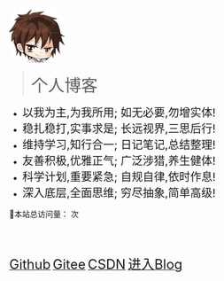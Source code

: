 
<br>

<img src="/static/img/profile-picture.png" style="border-radius:30%; opacity: 1;" />


> <span style="font-size:30px">个人博客</span>

- <span style="font-size:20px">以我为主,为我所用; 如无必要,勿增实体!</span>
- <span style="font-size:20px">稳扎稳打,实事求是; 长远视界,三思后行!</span>
- <span style="font-size:20px">维持学习,知行合一; 日记笔记,总结整理!</span>
- <span style="font-size:20px">友善积极,优雅正气; 广泛涉猎,养生健体!</span>
- <span style="font-size:20px">科学计划,重要紧急; 自规自律,依时作息!</span>
- <span style="font-size:20px">深入底层,全面思维; 穷尽抽象,简单高级!</span>

👀本站总访问量：<span id="busuanzi_value_site_pv"></span> 次</span>

<br/>
<br/>

<!-- 下面的标签连接不能有空行 -->
[<span style="font-size:24px">Github</span>](https://github.com/cpfree/)
[<span style="font-size:24px">Gitee</span>](https://gitee.com/cpfree/)
[<span style="font-size:24px">CSDN</span>](https://blog.csdn.net/u011511756/)
[<span style="font-size:24px">进入Blog</span>](README.md)
